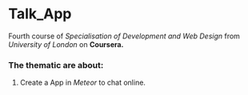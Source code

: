 # Talk_App
Fourth course of _Specialisation of Development and Web Design_ from *University of London* on **Coursera.**

### The thematic are about:

1. Create a App in _Meteor_ to chat online. 
